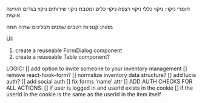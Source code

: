 חומרי ניקוי:
	ניקוי כללי
	ניקוי רצפה
	ניקוי כלים ומטבח
	ניקוי שירותים
	ניקוי בגדים
	היגיינה אישית

מזווה:
	קטניות
	רטבים
	שמנים
	תבלינים
	שתיה חמה

UI:
1. create a reuseable FormDialog component
2. create a reuseable Table component?

LOGIC:
[] add option to invite someone to your inventory management
[] remove react-hook-form?
[] normalize inventory data structure?
[] add lucia auth?
[] add social auth
[] fix forms 'name' attr
[] ADD AUTH CHECKS FOR ALL ACTIONS:
	[] if user is logged in and userId exists in the cookie
	[] if the userId in the cookie is the same as the userId in the item itself